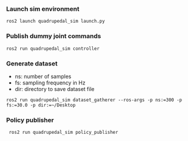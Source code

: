 ### Launch sim environment
```shell
ros2 launch quadrupedal_sim launch.py 
```

### Publish dummy joint commands
```shell
ros2 run quadrupedal_sim controller
```

### Generate dataset
- ns: number of samples
- fs: sampling frequency in Hz
- dir: directory to save dataset file

```shell
ros2 run quadrupedal_sim dataset_gatherer --ros-args -p ns:=300 -p fs:=30.0 -p dir:=~/Desktop
```

### Policy publisher
```shell
 ros2 run quadrupedal_sim policy_publisher 
 ```